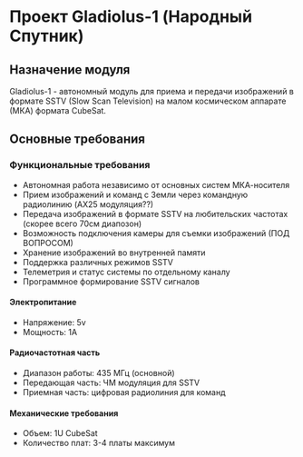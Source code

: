# Проект Gladiolus-1 (Народный Спутник) 

## Назначение модуля
Gladiolus-1 - автономный модуль для приема и передачи изображений в формате SSTV (Slow Scan Television) на малом космическом аппарате (МКА) формата CubeSat.

## Основные требования

### Функциональные требования
- Автономная работа независимо от основных систем МКА-носителя
- Прием изображений и команд с Земли через командную радиолинию (AX25 модуляция??)
- Передача изображений в формате SSTV на любительских частотах (скорее всего 70см диапозон)
- Возможность подключения камеры для съемки изображений (ПОД ВОПРОСОМ)
- Хранение изображений во внутренней памяти
- Поддержка различных режимов SSTV
- Телеметрия и статус системы по отдельному каналу
- Программное формирование SSTV сигналов


#### Электропитание
- Напряжение: 5v
- Мощность: 1A


#### Радиочастотная часть
- Диапазон работы: 435 МГц (основной)
- Передающая часть: ЧМ модуляция для SSTV
- Приемная часть: цифровая радиолиния для команд

#### Механические требования
- Объем: 1U CubeSat
- Количество плат: 3-4 платы максимум
